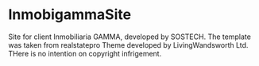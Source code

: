 # InmobigammaSite
Site for client Inmobiliaria GAMMA, developed by SOSTECH. The template was taken from realstatepro Theme developed by LivingWandsworth Ltd. THere is no intention on copyright infrigement.
